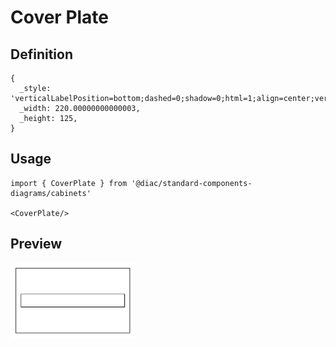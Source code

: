 # Cover Plate

## Definition

```
{
  _style: 'verticalLabelPosition=bottom;dashed=0;shadow=0;html=1;align=center;verticalAlign=top;shape=mxgraph.cabinets.coverPlate',
  _width: 220.00000000000003,
  _height: 125,
}
```

## Usage

```
import { CoverPlate } from '@diac/standard-components-diagrams/cabinets'

<CoverPlate/>
```

## Preview

<img src="./cover-plate.png" width="200"/>
